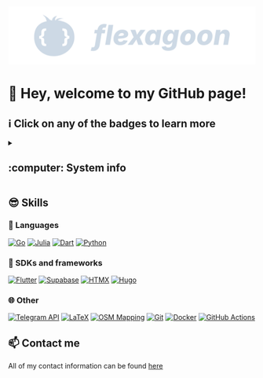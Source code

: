 <picture>
  <source media="(prefers-color-scheme: dark)" srcset="https://raw.githubusercontent.com/flexagoon/flexagoon/rewrite/assets/header.png">
  <source media="(prefers-color-scheme: light)" srcset="https://raw.githubusercontent.com/flexagoon/flexagoon/rewrite/assets/lightmode/header.png">
  <img alt="a cool header, too bad you can't see it" src="https://raw.githubusercontent.com/flexagoon/flexagoon/rewrite/assets/header.png">
</picture>

# :wave: Hey, welcome to my GitHub page!

## :information_source: Click on any of the badges to learn more

<details>
<summary><h2>:computer: System info</h2></summary>

<picture>
  <source media="(prefers-color-scheme: dark)" srcset="https://raw.githubusercontent.com/flexagoon/flexagoon/rewrite/assets/laptop.png">
  <source media="(prefers-color-scheme: light)" srcset="https://raw.githubusercontent.com/flexagoon/flexagoon/rewrite/assets/lightmode/laptop.png">
  <img alt="Laptop: Dell XPS 15 9520" src="https://raw.githubusercontent.com/flexagoon/flexagoon/rewrite/assets/laptop.png">
</picture>
<picture>
  <source media="(prefers-color-scheme: dark)" srcset="https://raw.githubusercontent.com/flexagoon/flexagoon/rewrite/assets/fxblue.png">
  <source media="(prefers-color-scheme: light)" srcset="https://raw.githubusercontent.com/flexagoon/flexagoon/rewrite/assets/lightmode/fxblue.png">
  <img alt="Operating system: fxBlue" src="https://raw.githubusercontent.com/flexagoon/flexagoon/rewrite/assets/fxblue.png">
</picture>
<picture>
  <source media="(prefers-color-scheme: dark)" srcset="https://raw.githubusercontent.com/flexagoon/flexagoon/rewrite/assets/neovim.png">
  <source media="(prefers-color-scheme: light)" srcset="https://raw.githubusercontent.com/flexagoon/flexagoon/rewrite/assets/lightmode/neovim.png">
  <img alt="Text editor: neovim" src="https://raw.githubusercontent.com/flexagoon/flexagoon/rewrite/assets/neovim.png">
</picture>

</details>

## :sunglasses: Skills

### :speech_balloon: Languages

[![Go](https://shields.io/badge/Go-00ADD8?style=for-the-badge&logoColor=white&logo=go)](https://go.dev)
[![Julia](https://shields.io/badge/Julia-9558B2?style=for-the-badge&logoColor=white&logo=julia)](https://julialang.org)
[![Dart](https://shields.io/badge/Dart-0175C2?style=for-the-badge&logoColor=white&logo=dart)](https://dart.dev)
[![Python](https://shields.io/badge/Python-3776AB?style=for-the-badge&logoColor=white&logo=python)](https://python.org)

### :key: SDKs and frameworks

[![Flutter](https://shields.io/badge/Flutter-02569B?style=for-the-badge&logoColor=white&logo=flutter)](https://flutter.dev)
[![Supabase](https://shields.io/badge/Supabase-3ECF8E?style=for-the-badge&logoColor=white&logo=Supabase)](https://supabase.com)
[![HTMX](https://shields.io/badge/HTMX-3366CC?style=for-the-badge&logoColor=white&logo=data:image/svg+xml;base64,PHN2ZyByb2xlPSJpbWciIHZpZXdCb3g9IjAgMCAyNCAyNCIgeG1sbnM9Imh0dHA6Ly93d3cudzMub3JnLzIwMDAvc3ZnIj48dGl0bGU+aHRteDwvdGl0bGU+PHBhdGggZD0iTTAgMTMuMDF2LTJsNy4wOS0yLjk4LjU4IDEuOTQtNS4xIDIuMDUgNS4xNiAyLjA1LS42MyAxLjlabTE2LjM3IDEuMDMgNS4xOC0yLTUuMTYtMi4wOS42NS0xLjg4TDI0IDEwLjk1djIuMTJMMTcgMTZ6bS0yLjg1LTkuOThIMTZsLTUuNDcgMTUuODhIOC4wNVoiIGZpbGw9IndoaXRlIi8+PC9zdmc+Cg==)](https://htmx.org)
[![Hugo](https://shields.io/badge/Hugo-FF4088?style=for-the-badge&logoColor=white&logo=hugo)](https://gohugo.io)

### :globe_with_meridians: Other

[![Telegram API](https://shields.io/badge/Telegram%20API-26A5E4?style=for-the-badge&logoColor=white&logo=telegram)](https://core.telegram.org)
[![LaTeX](https://shields.io/badge/LaTeX-008080?style=for-the-badge&logoColor=white&logo=latex)](https://latex-project.org)
[![OSM Mapping](https://shields.io/badge/OSM%20Mapping-7EBC6F?style=for-the-badge&logoColor=white&logo=openstreetmap)](https://osm.org)
[![Git](https://shields.io/badge/Git%20(obviously%20lol)-F05032?style=for-the-badge&logoColor=white&logo=git)](https://git-scm.com)
[![Docker](https://shields.io/badge/Docker-2496ED?style=for-the-badge&logoColor=white&logo=docker)](https://www.docker.com/)
[![GitHub Actions](https://shields.io/badge/GitHub%20Actions-2088FF?style=for-the-badge&logoColor=white&logo=githubactions)](https://github.com/features/actions)

## :mailbox: Contact me

All of my contact information can be found [here](https://fxgn.dev/contact)
